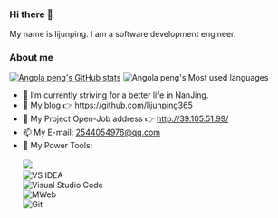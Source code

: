 ### Hi there 👋

My name is lijunping. I am a software development engineer.

### About me

[![Angola peng's GitHub stats](https://github-readme-stats.vercel.app/api?username=lijunping365&show_icons=true&theme=radical)](https://github.com/anuraghazra/github-readme-stats)
![Angola peng's Most used languages](https://github-readme-stats.vercel.app/api/top-langs/?username=lijunping365&layout=compact&hide_border=true&langs_count=10)

- 🔭 I’m currently striving for a better life in NanJing.
- 🤔 My blog 👉 https://github.com/lijunping365
- 💬 My Project Open-Job address 👉 http://39.105.51.99/
- 📫 My E-mail: 2544054976@qq.com
- 🔧 My Power Tools: </br>   
  ![](https://img.shields.io/badge/%E5%86%99%E4%BD%9C%E5%B7%A5%E5%85%B7-VS%20Code-blue)     
  ![VS IDEA](https://img.shields.io/badge/%E5%86%99%E4%BD%9C%E5%B7%A5%E5%85%B7-VS%20Code-blue)     
  ![Visual Studio Code](https://img.shields.io/badge/Visual_Studio_Code-007ACC?style=flat-square&logo=Visual-Studio-Code&logoColor=white)       
  ![MWeb](https://img.shields.io/badge/%E5%9B%BE%E5%BA%8A-MWeb-lightgrey)          
  ![Git](https://img.shields.io/badge/-Git-black?style=plastic&logo=git)     

